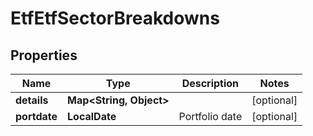 

# EtfEtfSectorBreakdowns


## Properties

| Name | Type | Description | Notes |
|------------ | ------------- | ------------- | -------------|
|**details** | **Map&lt;String, Object&gt;** |  |  [optional] |
|**portdate** | **LocalDate** | Portfolio date |  [optional] |



